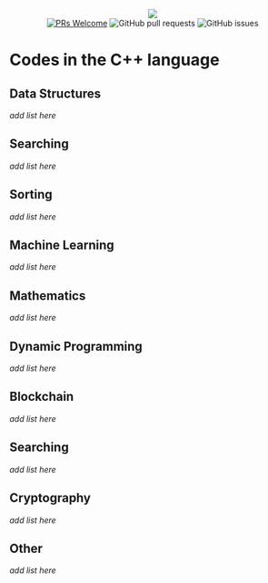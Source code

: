 <p align="center">
    <img src="https://i.imgur.com/rwEgByj.png"><br>
    <a href="http://makeapullrequest.com" target="_blank"><img src="https://img.shields.io/badge/PRs-welcome-brightgreen.svg?style=flat" alt="PRs Welcome"></a>
    <img alt="GitHub pull requests" src="https://img.shields.io/github/issues-pr/CodeOGame/coding-expert">
    <img alt="GitHub issues" src="https://img.shields.io/github/issues/CodeOGame/coding-expert">
</p>

# Codes in the C++ language

## Data Structures
_add list here_

## Searching
_add list here_

## Sorting
_add list here_

## Machine Learning
_add list here_
   
## Mathematics
_add list here_

## Dynamic Programming
_add list here_

## Blockchain
_add list here_

## Searching
_add list here_

## Cryptography
_add list here_

## Other
_add list here_
